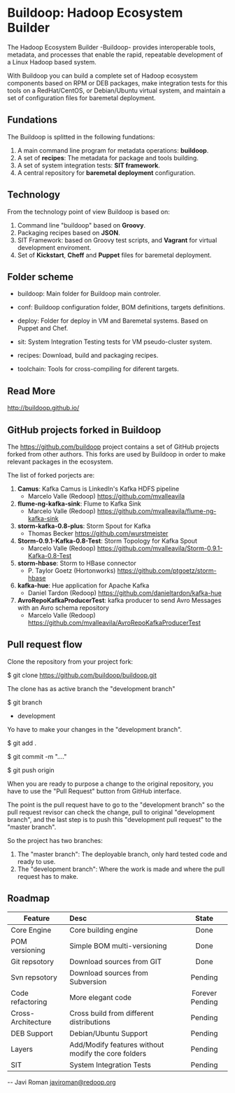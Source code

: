 Buildoop: Hadoop Ecosystem Builder
==================================

The Hadoop Ecosystem Builder -Buildoop- provides interoperable tools, metadata, 
and processes that enable the rapid, repeatable development of a Linux
Hadoop based system.

With Buildoop you can build a complete set of Hadoop ecosystem components based
on RPM or DEB packages, make integration tests for this tools on a RedHat/CentOS,
or Debian/Ubuntu virtual system, and maintain a set of configuration files for
baremetal deployment.

Fundations
----------
The Buildoop is splitted in the following fundations:

1. A main command line program for metadata operations: **buildoop**.
2. A set of **recipes**: The metadata for package and tools building.
3. A set of system integration tests: **SIT framework**.
4. A central repository for **baremetal deployment** configuration.

Technology
----------
From the technology point of view Buildoop is based on:

1. Command line "buildoop" based on **Groovy**.
2. Packaging recipes based on **JSON**.
3. SIT Framework: based on Groovy test scripts, and **Vagrant** for
   virtual development enviroment.
4. Set of **Kickstart**, **Cheff** and **Puppet** files for baremetal deployment.

Folder scheme
-------------

* buildoop:
	Main folder for Buildoop main controler.
	
* conf:
	Buildoop configuration folder, BOM definitions, targets definitions.
	
* deploy:
	Folder for deploy in VM and Baremetal systems. Based on Puppet and Chef.
	
* sit:
	System Integration Testing tests for VM pseudo-cluster system.
	
* recipes:
	Download, build and packaging recipes.
	
* toolchain:
	Tools for cross-compiling for diferent targets.

Read More
---------

http://buildoop.github.io/


GitHub projects forked in Buildoop
----------------------------------

The https://github.com/buildoop project contains a set of
GitHub projects forked from other authors. This forks are 
used by Buildoop in order to make relevant packages in the 
ecosystem.

The list of forked porjects are:

1. __Camus__: Kafka Camus is LinkedIn's Kafka HDFS pipeline 
	* Marcelo Valle (Redoop) https://github.com/mvalleavila 
2. __flume-ng-kafka-sink__: Flume to Kafka Sink
	* Marcelo Valle (Redoop) https://github.com/mvalleavila/flume-ng-kafka-sink
3. __storm-kafka-0.8-plus__: Storm Spout for Kafka 
	* Thomas Becker https://github.com/wurstmeister
4. __Storm-0.9.1-Kafka-0.8-Test__: Storm Topology for Kafka Spout 
	* Marcelo Valle (Redoop) https://github.com/mvalleavila/Storm-0.9.1-Kafka-0.8-Test
5. __storm-hbase__: Storm to HBase connector 
	* P. Taylor Goetz (Hortonworks) https://github.com/ptgoetz/storm-hbase
6. __kafka-hue__: Hue application for Apache Kafka 
	* Daniel Tardon (Redoop) https://github.com/danieltardon/kafka-hue
7. __AvroRepoKafkaProducerTest__: kafka producer to send Avro Messages with an Avro schema repository 
	* Marcelo Valle (Redoop) https://github.com/mvalleavila/AvroRepoKafkaProducerTest
	
Pull request flow
------------------

Clone the repository from your project fork:

$ git clone https://github.com/buildoop/buildoop.git

The clone has as active branch the "development branch"

$ git branch
* development

Yo have to make your changes in the "development branch".

$ git add .

$ git commit -m "...."

$ git push origin

When you are ready to purpose a change to the original repository, you have
to use the "Pull Request" button from GitHub interface.

The point is the pull request have to go to the "development branch" so the pull
request revisor can check the change, pull to original "development branch", and 
the last step is to push this "development pull request" to the "master branch".

So the project has two branches:

1. The "master branch": The deployable branch, only hard tested code and ready to use.
2. The "development branch": Where the work is made and where the pull request has to make.


Roadmap
-------

| Feature        | Desc           | State  |
| -------------  |:-------------- | :-----:|
| Core Engine |Core building engine | Done |
| POM versioning | Simple BOM multi-versioning | Done |
| Git repsotory | Download sources from GIT | Done |
| Svn repsotory | Download sources from Subversion | Pending |
| Code refactoring | More elegant code | Forever Pending |
| Cross-Architecture | Cross build from different distributions | Pending |
| DEB Support | Debian/Ubuntu Support | Pending |
| Layers      | Add/Modify features without modify the core folders | Pending |
| SIT | System Integration Tests  |  Pending |

--
Javi Roman <javiroman@redoop.org>
